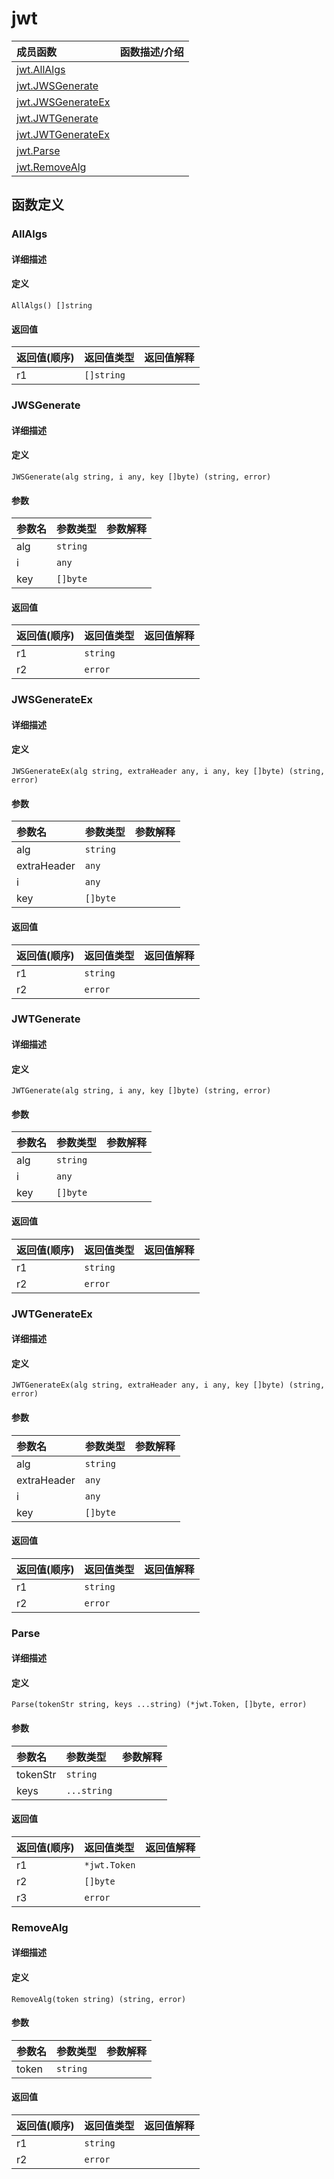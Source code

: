# jwt

|成员函数|函数描述/介绍|
|:------|:--------|
| [jwt.AllAlgs](#allalgs) ||
| [jwt.JWSGenerate](#jwsgenerate) ||
| [jwt.JWSGenerateEx](#jwsgenerateex) ||
| [jwt.JWTGenerate](#jwtgenerate) ||
| [jwt.JWTGenerateEx](#jwtgenerateex) ||
| [jwt.Parse](#parse) ||
| [jwt.RemoveAlg](#removealg) ||


## 函数定义
### AllAlgs

#### 详细描述


#### 定义

`AllAlgs() []string`

#### 返回值
|返回值(顺序)|返回值类型|返回值解释|
|:-----------|:---------- |:-----------|
| r1 | `[]string` |   |


### JWSGenerate

#### 详细描述


#### 定义

`JWSGenerate(alg string, i any, key []byte) (string, error)`

#### 参数
|参数名|参数类型|参数解释|
|:-----------|:---------- |:-----------|
| alg | `string` |   |
| i | `any` |   |
| key | `[]byte` |   |

#### 返回值
|返回值(顺序)|返回值类型|返回值解释|
|:-----------|:---------- |:-----------|
| r1 | `string` |   |
| r2 | `error` |   |


### JWSGenerateEx

#### 详细描述


#### 定义

`JWSGenerateEx(alg string, extraHeader any, i any, key []byte) (string, error)`

#### 参数
|参数名|参数类型|参数解释|
|:-----------|:---------- |:-----------|
| alg | `string` |   |
| extraHeader | `any` |   |
| i | `any` |   |
| key | `[]byte` |   |

#### 返回值
|返回值(顺序)|返回值类型|返回值解释|
|:-----------|:---------- |:-----------|
| r1 | `string` |   |
| r2 | `error` |   |


### JWTGenerate

#### 详细描述


#### 定义

`JWTGenerate(alg string, i any, key []byte) (string, error)`

#### 参数
|参数名|参数类型|参数解释|
|:-----------|:---------- |:-----------|
| alg | `string` |   |
| i | `any` |   |
| key | `[]byte` |   |

#### 返回值
|返回值(顺序)|返回值类型|返回值解释|
|:-----------|:---------- |:-----------|
| r1 | `string` |   |
| r2 | `error` |   |


### JWTGenerateEx

#### 详细描述


#### 定义

`JWTGenerateEx(alg string, extraHeader any, i any, key []byte) (string, error)`

#### 参数
|参数名|参数类型|参数解释|
|:-----------|:---------- |:-----------|
| alg | `string` |   |
| extraHeader | `any` |   |
| i | `any` |   |
| key | `[]byte` |   |

#### 返回值
|返回值(顺序)|返回值类型|返回值解释|
|:-----------|:---------- |:-----------|
| r1 | `string` |   |
| r2 | `error` |   |


### Parse

#### 详细描述


#### 定义

`Parse(tokenStr string, keys ...string) (*jwt.Token, []byte, error)`

#### 参数
|参数名|参数类型|参数解释|
|:-----------|:---------- |:-----------|
| tokenStr | `string` |   |
| keys | `...string` |   |

#### 返回值
|返回值(顺序)|返回值类型|返回值解释|
|:-----------|:---------- |:-----------|
| r1 | `*jwt.Token` |   |
| r2 | `[]byte` |   |
| r3 | `error` |   |


### RemoveAlg

#### 详细描述


#### 定义

`RemoveAlg(token string) (string, error)`

#### 参数
|参数名|参数类型|参数解释|
|:-----------|:---------- |:-----------|
| token | `string` |   |

#### 返回值
|返回值(顺序)|返回值类型|返回值解释|
|:-----------|:---------- |:-----------|
| r1 | `string` |   |
| r2 | `error` |   |


